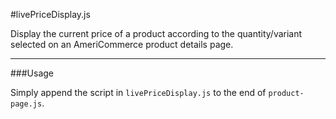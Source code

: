 #livePriceDisplay.js

Display the current price of a product according to the quantity/variant selected on an AmeriCommerce product details page.

---

###Usage

Simply append the script in `livePriceDisplay.js` to the end of `product-page.js`.